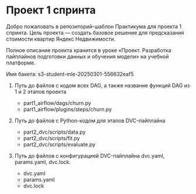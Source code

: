 # Проект 1 спринта

Добро пожаловать в репозиторий-шаблон Практикума для проекта 1 спринта. Цель проекта — создать базовое решение для предсказания стоимости квартир Яндекс Недвижимости.

Полное описание проекта хранится в уроке «Проект. Разработка пайплайнов подготовки данных и обучения модели» на учебной платформе.

Имя бакета:
s3-student-mle-20250301-556632eaf5

1. Путь до файлов с кодом всех DAG, а также название функций DAG из 1 и 2 этапов проекта
    - part1_airflow/dags/churn.py
    - part1_airflow/plugins/steps/churn.py

2. Путь до файлов с Python-кодом для этапов DVC-пайплайна
    - part2_dvc/scripts/data.py
    - part2_dvc/scripts/fit.py
    - part2_dvc/scripts/evaluate.py

3. Путь до файлов с конфигурацией DVC-пайплайна dvc.yaml, params.yaml, dvc.lock.
    - dvc.yaml
    - params.yaml
    - dvc.lock